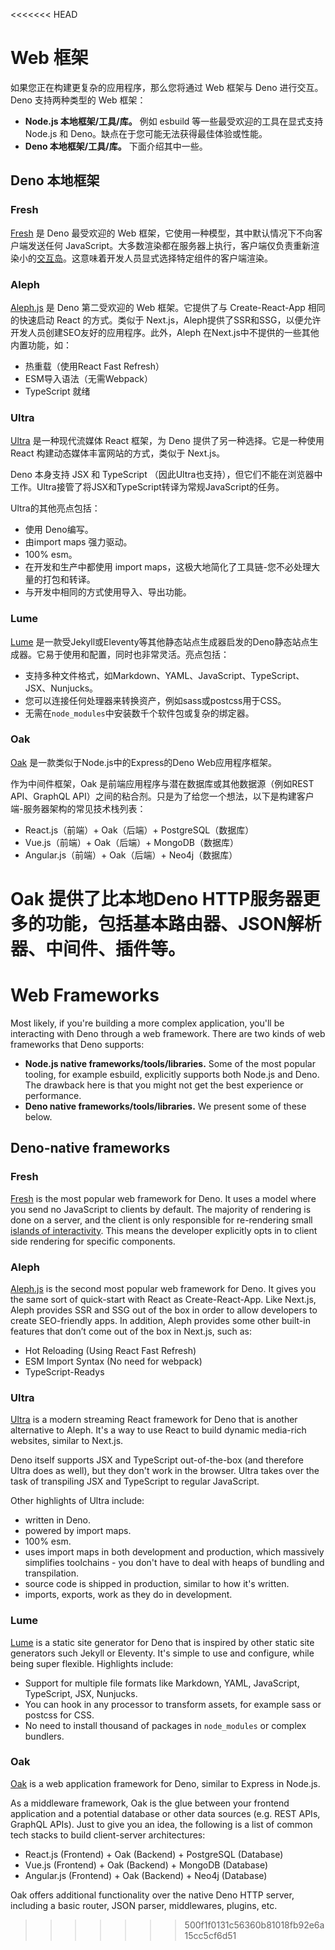 <<<<<<< HEAD
# Web 框架

如果您正在构建更复杂的应用程序，那么您将通过 Web 框架与 Deno 进行交互。Deno
支持两种类型的 Web 框架：

- **Node.js 本地框架/工具/库。** 例如 esbuild 等一些最受欢迎的工具在显式支持
  Node.js 和 Deno。缺点在于您可能无法获得最佳体验或性能。
- **Deno 本地框架/工具/库。** 下面介绍其中一些。

## Deno 本地框架

### Fresh

[Fresh](https://fresh.deno.dev/) 是 Deno 最受欢迎的 Web
框架，它使用一种模型，其中默认情况下不向客户端发送任何
JavaScript。大多数渲染都在服务器上执行，客户端仅负责重新渲染小的[交互岛](https://jasonformat.com/islands-architecture/)。这意味着开发人员显式选择特定组件的客户端渲染。

### Aleph

[Aleph.js](https://alephjs.org/docs/get-started) 是 Deno 第二受欢迎的 Web
框架。它提供了与 Create-React-App 相同的快速启动 React 的方式。类似于
Next.js，Aleph提供了SSR和SSG，以便允许开发人员创建SEO友好的应用程序。此外，Aleph
在Next.js中不提供的一些其他内置功能，如：

- 热重载（使用React Fast Refresh）
- ESM导入语法（无需Webpack）
- TypeScript 就绪

### Ultra

[Ultra](https://ultrajs.dev/) 是一种现代流媒体 React 框架，为 Deno
提供了另一种选择。它是一种使用 React 构建动态媒体丰富网站的方式，类似于
Next.js。

Deno 本身支持 JSX 和 TypeScript
（因此Ultra也支持），但它们不能在浏览器中工作。Ultra接管了将JSX和TypeScript转译为常规JavaScript的任务。

Ultra的其他亮点包括：

- 使用 Deno编写。
- 由import maps 强力驱动。
- 100% esm。
- 在开发和生产中都使用 import
  maps，这极大地简化了工具链-您不必处理大量的打包和转译。
- 与开发中相同的方式使用导入、导出功能。

### Lume

[Lume](https://lume.land/)
是一款受Jekyll或Eleventy等其他静态站点生成器启发的Deno静态站点生成器。它易于使用和配置，同时也非常灵活。亮点包括：

- 支持多种文件格式，如Markdown、YAML、JavaScript、TypeScript、JSX、Nunjucks。
- 您可以连接任何处理器来转换资产，例如sass或postcss用于CSS。
- 无需在`node_modules`中安装数千个软件包或复杂的绑定器。

### Oak

[Oak](https://deno.land/x/oak) 是一款类似于Node.js中的Express的Deno
Web应用程序框架。

作为中间件框架，Oak 是前端应用程序与潜在数据库或其他数据源（例如REST
API、GraphQL
API）之间的粘合剂。只是为了给您一个想法，以下是构建客户端-服务器架构的常见技术栈列表：

- React.js（前端）+ Oak（后端）+ PostgreSQL（数据库）
- Vue.js（前端）+ Oak（后端）+ MongoDB（数据库）
- Angular.js（前端）+ Oak（后端）+ Neo4j（数据库）

Oak 提供了比本地Deno
HTTP服务器更多的功能，包括基本路由器、JSON解析器、中间件、插件等。
=======
# Web Frameworks

Most likely, if you're building a more complex application, you'll be
interacting with Deno through a web framework. There are two kinds of web
frameworks that Deno supports:

- **Node.js native frameworks/tools/libraries.** Some of the most popular
  tooling, for example esbuild, explicitly supports both Node.js and Deno. The
  drawback here is that you might not get the best experience or performance.
- **Deno native frameworks/tools/libraries.** We present some of these below.

## Deno-native frameworks

### Fresh

[Fresh](https://fresh.deno.dev/) is the most popular web framework for Deno. It
uses a model where you send no JavaScript to clients by default. The majority of
rendering is done on a server, and the client is only responsible for
re-rendering small
[islands of interactivity](https://jasonformat.com/islands-architecture/). This
means the developer explicitly opts in to client side rendering for specific
components.

### Aleph

[Aleph.js](https://alephjs.org/docs/get-started) is the second most popular web
framework for Deno. It gives you the same sort of quick-start with React as
Create-React-App. Like Next.js, Aleph provides SSR and SSG out of the box in
order to allow developers to create SEO-friendly apps. In addition, Aleph
provides some other built-in features that don’t come out of the box in Next.js,
such as:

- Hot Reloading (Using React Fast Refresh)
- ESM Import Syntax (No need for webpack)
- TypeScript-Readys

### Ultra

[Ultra](https://ultrajs.dev/) is a modern streaming React framework for Deno
that is another alternative to Aleph. It's a way to use React to build dynamic
media-rich websites, similar to Next.js.

Deno itself supports JSX and TypeScript out-of-the-box (and therefore Ultra does
as well), but they don't work in the browser. Ultra takes over the task of
transpiling JSX and TypeScript to regular JavaScript.

Other highlights of Ultra include:

- written in Deno.
- powered by import maps.
- 100% esm.
- uses import maps in both development and production, which massively
  simplifies toolchains - you don't have to deal with heaps of bundling and
  transpilation.
- source code is shipped in production, similar to how it's written.
- imports, exports, work as they do in development.

### Lume

[Lume](https://lume.land/) is a static site generator for Deno that is inspired
by other static site generators such Jekyll or Eleventy. It's simple to use and
configure, while being super flexible. Highlights include:

- Support for multiple file formats like Markdown, YAML, JavaScript, TypeScript,
  JSX, Nunjucks.
- You can hook in any processor to transform assets, for example sass or postcss
  for CSS.
- No need to install thousand of packages in `node_modules` or complex bundlers.

### Oak

[Oak](https://deno.land/x/oak) is a web application framework for Deno, similar
to Express in Node.js.

As a middleware framework, Oak is the glue between your frontend application and
a potential database or other data sources (e.g. REST APIs, GraphQL APIs). Just
to give you an idea, the following is a list of common tech stacks to build
client-server architectures:

- React.js (Frontend) + Oak (Backend) + PostgreSQL (Database)
- Vue.js (Frontend) + Oak (Backend) + MongoDB (Database)
- Angular.js (Frontend) + Oak (Backend) + Neo4j (Database)

Oak offers additional functionality over the native Deno HTTP server, including
a basic router, JSON parser, middlewares, plugins, etc.
>>>>>>> 500f1f0131c56360b81018fb92e6a15cc5cf6d51
